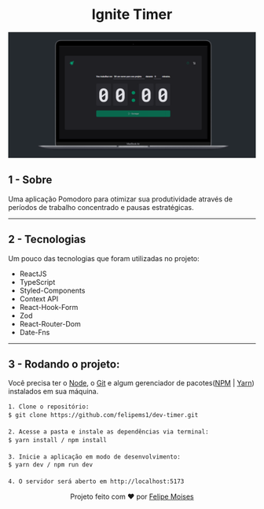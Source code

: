 <h1 align="center">Ignite Timer</h1>

<div align="center">
  <img src="./public/preview.png" alt="demonstração do projeto" >
</div>

## 1 - Sobre

Uma aplicação Pomodoro para otimizar sua produtividade através de períodos de trabalho concentrado e pausas estratégicas.

---

## 2 - Tecnologias

Um pouco das tecnologias que foram utilizadas no projeto:

- ReactJS
- TypeScript
- Styled-Components
- Context API
- React-Hook-Form
- Zod
- React-Router-Dom
- Date-Fns

---

## 3 - Rodando o projeto:

Você precisa ter o [Node](https://nodejs.org/en/), o [Git](https://git-scm.com/) e algum gerenciador de pacotes([NPM](https://docs.npmjs.com/downloading-and-installing-node-js-and-npm/) | [Yarn](https://classic.yarnpkg.com/lang/en/docs/install)) instalados em sua máquina.

```bash
1. Clone o repositório:
$ git clone https://github.com/felipems1/dev-timer.git

2. Acesse a pasta e instale as dependências via terminal:
$ yarn install / npm install

3. Inicie a aplicação em modo de desenvolvimento:
$ yarn dev / npm run dev

4. O servidor será aberto em http://localhost:5173
```

<p align="center">Projeto feito com ❤️ por <a href="https://www.linkedin.com/in/felipems12/">Felipe Moises</a></p>
